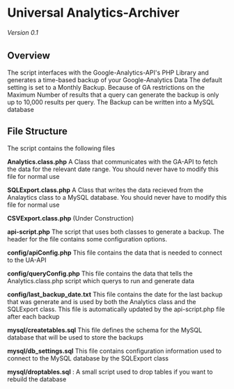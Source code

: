 # Universal Analytics-Archiver
###### Version 0.1

## Overview
The script interfaces with the Google-Analytics-API's PHP Library and generates a time-based backup of your Google-Analytics Data
The default setting is set to a Monthly Backup. Because of GA restrictions on the Maximum Number of results that a query can generate the backup is only up to 10,000 results per query. The Backup can be written into a MySQL database

## File Structure
The script contains the following files

**Analytics.class.php** A Class that communicates with the GA-API to fetch the data for the relevant date range. You should never have to modify this file for normal use

**SQLExport.class.php** A Class that writes the data recieved from the Analaytics class to a MySQL database. You should never have to modify this file for normal use

**CSVExport.class.php** (Under Construction) 

**api-script.php** The script that uses both classes to generate a backup. The header for the file contains some configuration options. 

**config/apiConfig.php** This file contains the data that is needed to connect to the UA-API

**config/queryConfig.php** This file contains the data that tells the Analytics.class.php script which querys to run and generate data

**config/last_backup_date.txt** This file contains the date for the last backup that was generate and is used by both the Analytics class and the SQLExport class. This file is automatically updated by the api-script.php file after each backup

**mysql/createtables.sql** This file defines the schema for the MySQL database that will be used to store the backups

**mysql/db_settings.sql** This file contains configuration information used to connect to the MySQL database by the SQLExport class

**mysql/droptables.sql** : A small script used to drop tables if you want to rebuild the database
